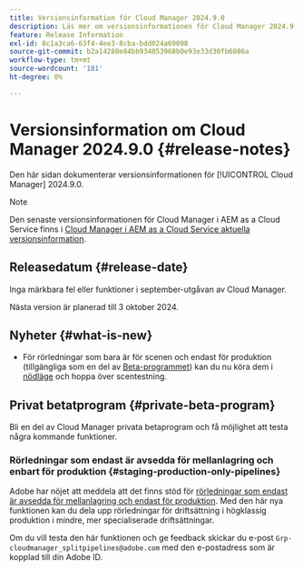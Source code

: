 ```yaml
---
title: Versionsinformation för Cloud Manager 2024.9.0
description: Läs mer om versionsinformationen för Cloud Manager 2024.9.0.
feature: Release Information
exl-id: 8c1a3ca6-63f4-4ee3-8cba-bdd024a69098
source-git-commit: b2a14280e84bb934053968b0e93e33d30fb6086a
workflow-type: tm+mt
source-wordcount: '181'
ht-degree: 0%

---
```


# Versionsinformation om Cloud Manager 2024.9.0 {#release-notes}

Den här sidan dokumenterar versionsinformationen för [!UICONTROL Cloud Manager] 2024.9.0.

>[!NOTE]
>
>Den senaste versionsinformationen för Cloud Manager i AEM as a Cloud Service finns i [Cloud Manager i AEM as a Cloud Service aktuella versionsinformation](https://experienceleague.adobe.com/sv/docs/experience-manager-cloud-service/content/release-notes/cloud-manager/current).

## Releasedatum {#release-date}

Inga märkbara fel eller funktioner i september-utgåvan av Cloud Manager.

Nästa version är planerad till 3 oktober 2024.


## Nyheter {#what-is-new}

* För rörledningar som bara är för scenen och endast för produktion (tillgängliga som en del av [Beta-programmet](#staging-production-only-pipelines)) kan du nu köra dem i [nödläge](/help/using/stage-prod-only.md#emergency-mode) och hoppa över scentestning.

## Privat betatprogram {#private-beta-program}

Bli en del av Cloud Manager privata betaprogram och få möjlighet att testa några kommande funktioner.


### Rörledningar som endast är avsedda för mellanlagring och enbart för produktion {#staging-production-only-pipelines}

Adobe har nöjet att meddela att det finns stöd för [rörledningar som endast är avsedda för mellanlagring och endast för produktion](/help/using/stage-prod-only.md). Med den här nya funktionen kan du dela upp rörledningar för driftsättning i högklassig produktion i mindre, mer specialiserade driftsättningar.

Om du vill testa den här funktionen och ge feedback skickar du e-post `Grp-cloudmanager_splitpipelines@adobe.com` med den e-postadress som är kopplad till din Adobe ID.

<!-- ## Bug fixes

* text

## Known Issues {#known-issues}

{{content-copy-known-issues}} LEAVE IN??? -->
